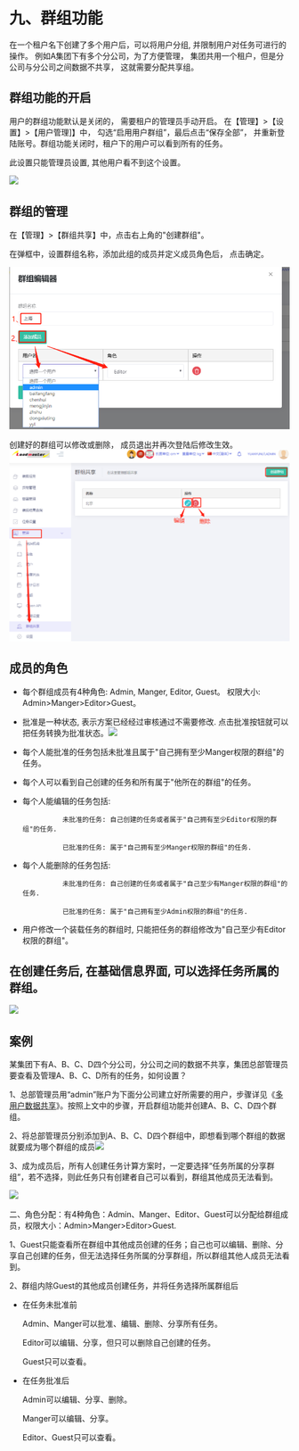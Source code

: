 # 九、群组功能

在一个租户名下创建了多个用户后，可以将用户分组, 并限制用户对任务可进行的操作。 例如A集团下有多个分公司，为了方便管理， 集团共用一个租户，但是分公司与分公司之间数据不共享， 这就需要分配共享组。

## 群组功能的开启

用户的群组功能默认是关闭的， 需要租户的管理员手动开启。 在【管理】&gt;【设置】&gt;【用户管理\]】中， 勾选“启用用户群组”，最后点击“保存全部”， 并重新登陆账号。群组功能关闭时，租户下的用户可以看到所有的任务。

此设置只能管理员设置, 其他用户看不到这个设置。

![](https://github.com/loadmaster-inc/doc/tree/ab2c62c6e40a5ab1891a5f70fb8be3ee26ed4982/assets/dfasdgsdfgimport.png)

## 群组的管理

在【管理】&gt;【群组共享】中，点击右上角的"创建群组"。

在弹框中，设置群组名称，添加此组的成员并定义成员角色后， 点击确定。

![](.gitbook/assets/867678998.png)

创建好的群组可以修改或删除， 成员退出并再次登陆后修改生效。![](.gitbook/assets/5646455.png)

## 成员的角色

* 每个群组成员有4种角色: Admin, Manger, Editor, Guest。 权限大小: Admin&gt;Manger&gt;Editor&gt;Guest。
* 批准是一种状态, 表示方案已经经过审核通过不需要修改. 点击批准按钮就可以把任务转换为批准状态。![](https://github.com/loadmaster-inc/doc/tree/ab2c62c6e40a5ab1891a5f70fb8be3ee26ed4982/assets/456656import.png)
* 每个人能批准的任务包括未批准且属于"自己拥有至少Manger权限的群组"的任务。
* 每个人可以看到自己创建的任务和所有属于"他所在的群组"的任务。
* 每个人能编辑的任务包括:

  ```text
            未批准的任务: 自己创建的任务或者属于"自己拥有至少Editor权限的群组"的任务.

            已批准的任务: 属于"自己拥有至少Manger权限的群组"的任务.
  ```

* 每个人能删除的任务包括:

  ```text
            未批准的任务: 自己创建的任务或者属于"自己至少有Manger权限的群组"的任务.

            已批准的任务: 属于"自己拥有至少Admin权限的群组"的任务.
  ```

* 用户修改一个装载任务的群组时, 只能把任务的群组修改为"自己至少有Editor权限的群组"。

## 在创建任务后, 在基础信息界面, 可以选择任务所属的群组。

![](https://github.com/loadmaster-inc/doc/tree/ab2c62c6e40a5ab1891a5f70fb8be3ee26ed4982/assets/fafgaimport.png)

## 案例

某集团下有A、B、C、D四个分公司，分公司之间的数据不共享，集团总部管理员要查看及管理A、B、C、D所有的任务，如何设置？

1、总部管理员用“admin”账户为下面分公司建立好所需要的用户，步骤详见《[多用户数据共享](https://doc.zhuangxiang.com/tutorial/together%20land.html)》。按照上文中的步骤，开启群组功能并创建A、B、C、D四个群组。

2、将总部管理员分别添加到A、B、C、D四个群组中，即想看到哪个群组的数据就要成为哪个群组的成员![](https://github.com/loadmaster-inc/doc/tree/ab2c62c6e40a5ab1891a5f70fb8be3ee26ed4982/assets/4985623232.png)

3、成为成员后，所有人创建任务计算方案时，一定要选择“任务所属的分享群组”，若不选择，则此任务只有创建者自己可以看到，群组其他成员无法看到。

![](https://github.com/loadmaster-inc/doc/tree/ab2c62c6e40a5ab1891a5f70fb8be3ee26ed4982/assets/995136655.png)

二、角色分配：有4种角色：Admin、Manger、Editor、Guest可以分配给群组成员，权限大小：Admin&gt;Manger&gt;Editor&gt;Guest.

1、Guest只能查看所在群组中其他成员创建的任务；自己也可以编辑、删除、分享自己创建的任务，但无法选择任务所属的分享群组，所以群组其他人成员无法看到。

2、群组内除Guest的其他成员创建任务，并将任务选择所属群组后

* 在任务未批准前

  Admin、Manger可以批准、编辑、删除、分享所有任务。

  Editor可以编辑、分享，但只可以删除自己创建的任务。

  Guest只可以查看。

* 在任务批准后

  Admin可以编辑、分享、删除。

  Manger可以编辑、分享。

  Editor、Guest只可以查看。

